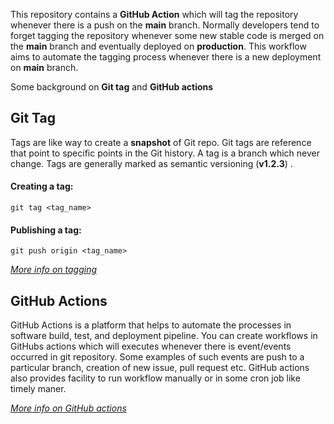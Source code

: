 This repository contains a **GitHub Action** which will tag the repository whenever there is a push on the **main** branch. Normally developers tend to forget tagging the repository whenever some new stable code is merged on the **main** branch and eventually deployed on **production**. This workflow aims to automate the tagging process whenever there is a new deployment on **main** branch.

Some background on **Git tag** and **GitHub actions**

## Git Tag
Tags are like way to create a **snapshot** of Git repo. Git tags are reference that point to specific points in the Git history. A tag is a branch which never change. Tags are generally marked as semantic versioning (**v1.2.3**) . 

#### Creating a tag:
`git tag <tag_name>`

#### Publishing a tag:
`git push origin <tag_name>`

[*More info on tagging*](https://www.atlassian.com/git/tutorials/inspecting-a-repository/git-tag#:~:text=Tags%20are%20ref's%20that%20point,branch%20that%20doesn't%20change.)

## GitHub Actions
GitHub Actions is a platform that helps to automate the processes in software build, test, and deployment pipeline. You can create workflows in GitHubs actions which will executes whenever there is event/events occurred in git repository. Some examples of such events are push to a particular branch, creation of new issue, pull request etc. GitHub actions also provides facility to run workflow manually or in some cron job like timely maner.

[*More info on GitHub actions*](https://docs.github.com/en/actions/)
